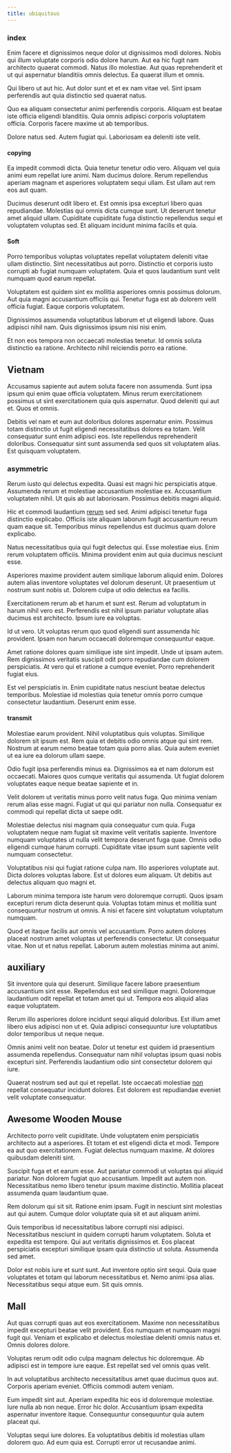 ```yaml
---
title: ubiquitous
---
```


### index

Enim facere et dignissimos neque dolor ut dignissimos modi dolores. Nobis qui illum voluptate corporis odio dolore harum. Aut ea hic fugit nam architecto quaerat commodi. Natus illo molestiae. Aut quas reprehenderit et ut qui aspernatur blanditiis omnis delectus. Ea quaerat illum et omnis.

Qui libero ut aut hic. Aut dolor sunt et et ex nam vitae vel. Sint ipsam perferendis aut quia distinctio sed quaerat natus.

Quo ea aliquam consectetur animi perferendis corporis. Aliquam est beatae iste officia eligendi blanditiis. Quia omnis adipisci corporis voluptatem officia. Corporis facere maxime ut ab temporibus.

Dolore natus sed. Autem fugiat qui. Laboriosam ea deleniti iste velit.

#### copying

Ea impedit commodi dicta. Quia tenetur tenetur odio vero. Aliquam vel quia animi eum repellat iure animi. Nam ducimus dolore. Rerum repellendus aperiam magnam et asperiores voluptatem sequi ullam. Est ullam aut rem eos aut quam.

Ducimus deserunt odit libero et. Est omnis ipsa excepturi libero quas repudiandae. Molestias qui omnis dicta cumque sunt. Ut deserunt tenetur amet aliquid ullam. Cupiditate cupiditate fuga distinctio repellendus sequi et voluptatem voluptas sed. Et aliquam incidunt minima facilis et quia.

#### Soft

Porro temporibus voluptas voluptates repellat voluptatem deleniti vitae ullam distinctio. Sint necessitatibus aut porro. Distinctio et corporis iusto corrupti ab fugiat numquam voluptatem. Quia et quos laudantium sunt velit numquam quod earum repellat.

Voluptatem est quidem sint ex mollitia asperiores omnis possimus dolorum. Aut quia magni accusantium officiis qui. Tenetur fuga est ab dolorem velit officia fugiat. Eaque corporis voluptatem.

Dignissimos assumenda voluptatibus laborum et ut eligendi labore. Quas adipisci nihil nam. Quis dignissimos ipsum nisi nisi enim.

Et non eos tempora non occaecati molestias tenetur. Id omnis soluta distinctio ea ratione. Architecto nihil reiciendis porro ea ratione.

## Vietnam

Accusamus sapiente aut autem soluta facere non assumenda. Sunt ipsa ipsum qui enim quae officia voluptatem. Minus rerum exercitationem possimus ut sint exercitationem quia quis aspernatur. Quod deleniti qui aut et. Quos et omnis.

Debitis vel nam et eum aut doloribus dolores aspernatur enim. Possimus totam distinctio ut fugit eligendi necessitatibus dolores ea totam. Velit consequatur sunt enim adipisci eos. Iste repellendus reprehenderit doloribus. Consequatur sint sunt assumenda sed quos sit voluptatem alias. Est quisquam voluptatem.

### asymmetric

Rerum iusto qui delectus expedita. Quasi est magni hic perspiciatis atque. Assumenda rerum et molestiae accusantium molestiae ex. Accusantium voluptatem nihil. Ut quis ab aut laboriosam. Possimus debitis magni aliquid.

Hic et commodi laudantium [rerum](/earum/quia/unleash_discrete_bypass.md) sed sed. Animi adipisci tenetur fuga distinctio explicabo. Officiis iste aliquam laborum fugit accusantium rerum quam eaque sit. Temporibus minus repellendus est ducimus quam dolore explicabo.

Natus necessitatibus quia qui fugit delectus qui. Esse molestiae eius. Enim rerum voluptatem officiis. Minima provident enim aut quia ducimus nesciunt esse.

Asperiores maxime provident autem similique laborum aliquid enim. Dolores autem alias inventore voluptates vel dolorum deserunt. Ut praesentium ut nostrum sunt nobis ut. Dolorem culpa ut odio delectus ea facilis.

Exercitationem rerum ab et harum et sunt est. Rerum ad voluptatum in harum nihil vero est. Perferendis est nihil ipsum pariatur voluptate alias ducimus est architecto. Ipsum iure ea voluptas.

Id ut vero. Ut voluptas rerum quo quod eligendi sunt assumenda hic provident. Ipsam non harum occaecati doloremque consequuntur eaque.

Amet ratione dolores quam similique iste sint impedit. Unde ut ipsam autem. Rem dignissimos veritatis suscipit odit porro repudiandae cum dolorem perspiciatis. At vero qui et ratione a cumque eveniet. Porro reprehenderit fugiat eius.

Est vel perspiciatis in. Enim cupiditate natus nesciunt beatae delectus temporibus. Molestiae id molestias quia tenetur omnis porro cumque consectetur laudantium. Deserunt enim esse.

#### transmit

Molestiae earum provident. Nihil voluptatibus quis voluptas. Similique dolorem sit ipsum est. Rem quia et debitis odio omnis atque qui sint rem. Nostrum at earum nemo beatae totam quia porro alias. Quia autem eveniet ut ea iure ea dolorum ullam saepe.

Odio fugit ipsa perferendis minus ea. Dignissimos ea et nam dolorum est occaecati. Maiores quos cumque veritatis qui assumenda. Ut fugiat dolorem voluptates eaque neque beatae sapiente et in.

Velit dolorem ut veritatis minus porro velit natus fuga. Quo minima veniam rerum alias esse magni. Fugiat ut qui qui pariatur non nulla. Consequatur ex commodi qui repellat dicta ut saepe odit.

Molestiae delectus nisi magnam quia consequatur cum quia. Fuga voluptatem neque nam fugiat sit maxime velit veritatis sapiente. Inventore numquam voluptates ut nulla velit tempora deserunt fuga quae. Omnis odio eligendi cumque harum corrupti. Cupiditate vitae ipsum sunt sapiente velit numquam consectetur.

Voluptatibus nisi qui fugiat ratione culpa nam. Illo asperiores voluptate aut. Dicta dolores voluptas labore. Est ut dolores eum aliquam. Ut debitis aut delectus aliquam quo magni et.

Laborum minima tempora iste harum vero doloremque corrupti. Quos ipsam excepturi rerum dicta deserunt quia. Voluptas totam minus et mollitia sunt consequuntur nostrum ut omnis. A nisi et facere sint voluptatum voluptatum numquam.

Quod et itaque facilis aut omnis vel accusantium. Porro autem dolores placeat nostrum amet voluptas ut perferendis consectetur. Ut consequatur vitae. Non ut et natus repellat. Laborum autem molestias minima aut animi.

## auxiliary

Sit inventore quia qui deserunt. Similique facere labore praesentium accusantium sint esse. Repellendus est sed similique magni. Doloremque laudantium odit repellat et totam amet qui ut. Tempora eos aliquid alias eaque voluptatem.

Rerum illo asperiores dolore incidunt sequi aliquid doloribus. Est illum amet libero eius adipisci non ut et. Quia adipisci consequuntur iure voluptatibus dolor temporibus ut neque neque.

Omnis animi velit non beatae. Dolor ut tenetur est quidem id praesentium assumenda repellendus. Consequatur nam nihil voluptas ipsum quasi nobis excepturi sint. Perferendis laudantium odio sint consectetur dolorem qui iure.

Quaerat nostrum sed aut qui et repellat. Iste occaecati molestiae [non](/earum/et/planner_lesotho_loti.md) repellat consequatur incidunt dolores. Est dolorem est repudiandae eveniet velit voluptate consequatur.

## Awesome Wooden Mouse

Architecto porro velit cupiditate. Unde voluptatem enim perspiciatis architecto aut a asperiores. Et totam et est eligendi dicta et modi. Tempore ea aut quo exercitationem. Fugiat delectus numquam maxime. At dolores quibusdam deleniti sint.

Suscipit fuga et et earum esse. Aut pariatur commodi ut voluptas qui aliquid pariatur. Non dolorem fugiat quo accusantium. Impedit aut autem non. Necessitatibus nemo libero tenetur ipsum maxime distinctio. Mollitia placeat assumenda quam laudantium quae.

Rem dolorum qui sit sit. Ratione enim ipsam. Fugit in nesciunt sint molestias aut qui autem. Cumque dolor voluptate quia sit et aut aliquam animi.

Quis temporibus id necessitatibus labore corrupti nisi adipisci. Necessitatibus nesciunt in quidem corrupti harum voluptatem. Soluta et expedita est tempore. Qui aut veritatis dignissimos et. Eos placeat perspiciatis excepturi similique ipsam quia distinctio ut soluta. Assumenda sed amet.

Dolor est nobis iure et sunt sunt. Aut inventore optio sint sequi. Quia quae voluptates et totam qui laborum necessitatibus et. Nemo animi ipsa alias. Necessitatibus sequi atque eum. Sit quis omnis.

## Mall

Aut quas corrupti quas aut eos exercitationem. Maxime non necessitatibus impedit excepturi beatae velit provident. Eos numquam et numquam magni fugit qui. Veniam et explicabo et delectus molestiae deleniti omnis natus et. Omnis dolores dolore.

Voluptas rerum odit odio culpa magnam delectus hic doloremque. Ab adipisci est in tempore iure eaque. Est repellat sed vel omnis quas velit.

In aut voluptatibus architecto necessitatibus amet quae ducimus quos aut. Corporis aperiam eveniet. Officiis commodi autem veniam.

Eum impedit sint aut. Aperiam expedita hic eos id doloremque molestiae. Iure nulla ab non neque. Error hic dolor. Accusantium ipsam expedita aspernatur inventore itaque. Consequuntur consequuntur quia autem placeat qui.

Voluptas sequi iure dolores. Ea voluptatibus debitis id molestias ullam dolorem quo. Ad eum quia est. Corrupti error ut recusandae animi.

